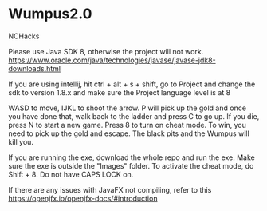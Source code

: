 # Wumpus2.0
NCHacks

Please use Java SDK 8, otherwise the project will not work. https://www.oracle.com/java/technologies/javase/javase-jdk8-downloads.html

If you are using intellij, hit ctrl + alt + s + shift, go to Project and change the sdk to version 1.8.x and make sure the Project language level is at 8

WASD to move, IJKL to shoot the arrow. P will pick up the gold and once you have done that, walk back to the ladder and press C to go up. If you die, press N to start a new game. Press 8 to turn on cheat mode. To win, you need to pick up the gold and escape. The black pits and the Wumpus will kill you. 

If you are running the exe, download the whole repo and run the exe. Make sure the exe is outside the "Images" folder. To activate the cheat mode, do Shift + 8. Do not have CAPS LOCK on. 


If there are any issues with JavaFX not compiling, refer to this https://openjfx.io/openjfx-docs/#introduction
